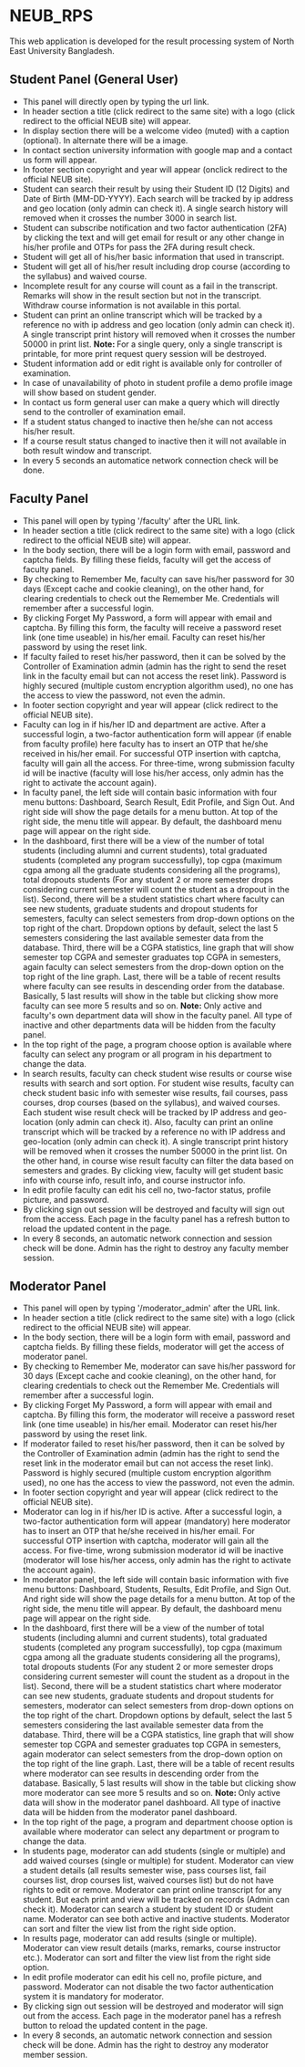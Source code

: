 # NEUB_RPS
This web application is developed for the result processing system of North East University Bangladesh.

<h2>Student Panel (General User)</h2>
<ul>
    <li>This panel will directly open by typing the url link.</li>
    <li>In header section a title  (click redirect to the same site) with a logo (click redirect to the official NEUB site) will appear.</li>
    <li>In display section there will be a welcome video (muted) with a caption (optional). In alternate there will be a image.</li>
    <li>In contact section university information with google map and a contact us form will appear.</li>
    <li>In footer section copyright and year will appear (onclick redirect to the official NEUB site).</li>
    <li>Student can search their result by using their Student ID (12 Digits) and Date of Birth (MM-DD-YYYY). Each search will be tracked by ip address and geo location (only admin can check it). A single search history will removed when it crosses the number 3000 in search list.</li>
    <li>Student can subscribe notification and two factor authentication (2FA) by clicking the text and will get email for result or any other change in his/her profile and OTPs for pass the 2FA during result check.</li>
    <li>Student will get all of his/her basic information that used in transcript.</li>
    <li>Student will get all of his/her result including drop course (according to the syllabus) and waived course.</li>
    <li>Incomplete result for any course will count as a fail in the transcript. Remarks will show in the result section but not in the transcript. Withdraw course information is not available in this portal.</li>
    <li>Student can print an online transcript which will be tracked by a reference no with ip address and geo location (only admin can check it). A single transcript print history will removed when it crosses the number 50000 in print list. <b>Note: </b>For a single query, only a single transcript is printable, for more print request query session will be destroyed.</li>
    <li>Student information add or edit right is available only for controller of examination.</li>
    <li>In case of unavailability of photo in student profile a demo profile image will show based on student gender.</li>
    <li>In contact us form general user can make a query which will directly send to the controller of examination email.</li>
    <li>If a student status changed to inactive then he/she can not access his/her result.</li>
    <li>If a course result status changed to inactive then it will not available in both result window and transcript.</li>
    <li>In every 5 seconds an automatice network connection check will be done.</li>
</ul>
    
<h2>Faculty Panel</h2>
<ul>
    <li>This panel will open by typing '/faculty' after the URL link.</li>
    <li>In header section a title  (click redirect to the same site) with a logo (click redirect to the official NEUB site) will appear.</li>
    <li>In the body section, there will be a login form with email, password and captcha fields. By filling these fields, faculty will get the access of faculty panel.</li>
    <li>By checking to Remember Me, faculty can save his/her password for 30 days (Except cache and cookie cleaning), on the other hand, for clearing credentials to check out the Remember Me. Credentials will remember after a successful login.</li>
    <li>By clicking Forget My Password, a form will appear with email and captcha. By filling this form, the faculty will receive a password reset link (one time useable) in his/her email. Faculty can reset his/her password by using the reset link.</li>
    <li>If faculty failed to reset his/her password, then it can be solved by the Controller of Examination admin (admin has the right to send the reset link in the faculty email but can not access the reset link). Password is highly secured (multiple custom encryption algorithm used), no one has the access to view the password, not even the admin.</li>
    <li>In footer section copyright and year will appear (click redirect to the official NEUB site).</li>
    <li>Faculty can log in if his/her ID and department are active. After a successful login, a two-factor authentication form will appear (if enable from faculty profile) here faculty has to insert an OTP that he/she received in his/her email. For successful OTP insertion with captcha, faculty will gain all the access. For three-time, wrong submission faculty id will be inactive (faculty will lose his/her access, only admin has the right to activate the account again).</li>
    <li>In faculty panel, the left side will contain basic information with four menu buttons: Dashboard, Search Result, Edit Profile, and Sign Out. And right side will show the page details for a menu button. At top of the right side, the menu title will appear. By default, the dashboard menu page will appear on the right side.</li>
    <li>In the dashboard, first there will be a view of the number of total students (including alumni and current students), total graduated students (completed any program successfully), top cgpa (maximum cgpa among all the graduate students considering all the programs), total dropouts students (For any student 2 or more semester drops considering current semester will count the student as a dropout in the list). Second, there will be a student statistics chart where faculty can see new students, graduate students and dropout students for semesters, faculty can select semesters from drop-down options on the top right of the chart. Dropdown options by default, select the last 5 semesters considering the last available semester data from the database. Third, there will be a CGPA statistics, line graph that will show semester top CGPA and semester graduates top CGPA in semesters, again faculty can select semesters from the drop-down option on the top right of the line graph. Last, there will be a table of recent results where faculty can see results in descending order from the database. Basically, 5 last results will show in the table but clicking show more faculty can see more 5 results and so on. <b>Note: </b>Only active and faculty's own department data will show in the faculty panel. All type of inactive and other departments data will be hidden from the faculty panel.</li>
    <li>In the top right of the page, a program choose option is available where faculty can select any program or all program in his department to change the data. </li>
    <li>In search results, faculty can check student wise results or course wise results with search and sort option. For student wise results, faculty can check student basic info with semester wise results, fail courses, pass courses, drop courses (based on the syllabus), and waived courses. Each student wise result check will be tracked by IP address and geo-location (only admin can check it). Also, faculty can print an online transcript which will be tracked by a reference no with IP address and geo-location (only admin can check it). A single transcript print history will be removed when it crosses the number 50000 in the print list. On the other hand, in course wise result faculty can filter the data based on semesters and grades. By clicking view, faculty will get student basic info with course info, result info, and course instructor info. </li>
    <li>In edit profile faculty can edit his cell no, two-factor status, profile picture, and password.</li>
    <li>By clicking sign out session will be destroyed and faculty will sign out from the access. Each page in the faculty panel has a refresh button to reload the updated content in the page.</li>
    <li>In every 8 seconds, an automatic network connection and session check will be done. Admin has the right to destroy any faculty member session.</li>
</ul>

<h2>Moderator Panel</h2>
<ul>
    <li>This panel will open by typing '/moderator_admin' after the URL link.</li>
	<li>In header section a title  (click redirect to the same site) with a logo (click redirect to the official NEUB site) will appear.</li>
	<li>In the body section, there will be a login form with email, password and captcha fields. By filling these fields, moderator will get the access of moderator panel.</li>
    <li>By checking to Remember Me, moderator can save his/her password for 30 days (Except cache and cookie cleaning), on the other hand, for clearing credentials to check out the Remember Me. Credentials will remember after a successful login.</li>
    <li>By clicking Forget My Password, a form will appear with email and captcha. By filling this form, the moderator will receive a password reset link (one time useable) in his/her email. Moderator can reset his/her password by using the reset link.</li>
    <li>If moderator failed to reset his/her password, then it can be solved by the Controller of Examination admin (admin has the right to send the reset link in the moderator email but can not access the reset link). Password is highly secured (multiple custom encryption algorithm used), no one has the access to view the password, not even the admin.</li>
    <li>In footer section copyright and year will appear (click redirect to the official NEUB site).</li>
    <li>Moderator can log in if his/her ID is active. After a successful login, a two-factor authentication form will appear (mandatory) here moderator has to insert an OTP that he/she received in his/her email. For successful OTP insertion with captcha, moderator will gain all the access. For five-time, wrong submission moderator id will be inactive (moderator will lose his/her access, only admin has the right to activate the account again).</li>
    <li>In moderator panel, the left side will contain basic information with five menu buttons: Dashboard, Students, Results, Edit Profile, and Sign Out. And right side will show the page details for a menu button. At top of the right side, the menu title will appear. By default, the dashboard menu page will appear on the right side.</li>
    <li>In the dashboard, first there will be a view of the number of total students (including alumni and current students), total graduated students (completed any program successfully), top cgpa (maximum cgpa among all the graduate students considering all the programs), total dropouts students (For any student 2 or more semester drops considering current semester will count the student as a dropout in the list). Second, there will be a student statistics chart where moderator can see new students, graduate students and dropout students for semesters, moderator can select semesters from drop-down options on the top right of the chart. Dropdown options by default, select the last 5 semesters considering the last available semester data from the database. Third, there will be a CGPA statistics, line graph that will show semester top CGPA and semester graduates top CGPA in semesters, again moderator can select semesters from the drop-down option on the top right of the line graph. Last, there will be a table of recent results where moderator can see results in descending order from the database. Basically, 5 last results will show in the table but clicking show more moderator can see more 5 results and so on. <b>Note: </b>Only active data will show in the moderator panel dashboard. All type of inactive data will be hidden from the moderator panel dashboard.</li>
    <li>In the top right of the page, a program and department choose option is available where moderator can select any department or program to change the data. </li>
    <li>In students page, moderator can add students (single or multiple) and add waived courses (single or multiple) for student. Moderator can view a student details (all results semester wise, pass courses list, fail courses list, drop courses list, waived courses list) but do not have rights to edit or remove. Moderator can print online transcript for any student. But each print and view will be tracked on records (Admin can check it). Moderator can search a student by student ID or student name. Moderator can see both active and inactive students. Moderator can sort and filter the view list from the right side option.</li>
	<li>In results page, moderator can add results (single or multiple). Moderator can view result details (marks, remarks, course instructor etc.). Moderator can sort and filter the view list from the right side option.</li>
	<li>In edit profile moderator can edit his cell no, profile picture, and password. Moderator can not disable the two factor authentication system it is mandatory for moderator.</li>
    <li>By clicking sign out session will be destroyed and moderator will sign out from the access. Each page in the moderator panel has a refresh button to reload the updated content in the page.</li>
    <li>In every 8 seconds, an automatic network connection and session check will be done. Admin has the right to destroy any moderator member session.</li>
</ul>
